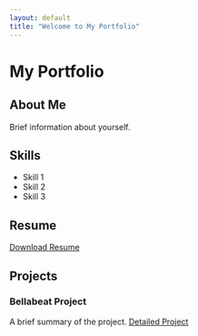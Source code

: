```yaml
---
layout: default
title: "Welcome to My Portfolio"
---
```


# My Portfolio

## About Me
Brief information about yourself.

## Skills
- Skill 1
- Skill 2
- Skill 3

## Resume
[Download Resume](path/to/resume.pdf)

## Projects
### Bellabeat Project
A brief summary of the project.
[Detailed Project](Bellabeat_project/)
